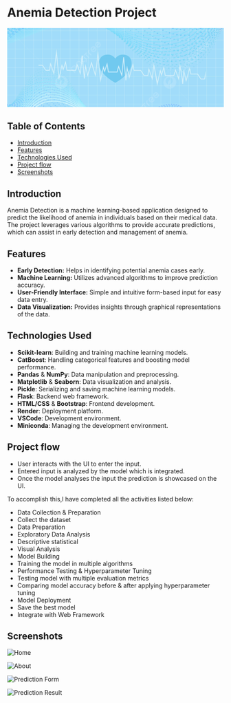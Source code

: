 # Anemia Detection Project
![Anemia Detection Banner](./static/banner.jpg)

## Table of Contents

- [Introduction](#introduction)
- [Features](#features)
- [Technologies Used](#technologies-used)
- [Project flow](#project-flow)
- [Screenshots](#screenshots)

## Introduction

Anemia Detection is a machine learning-based application designed to predict the likelihood of anemia in individuals based on their medical data. The project leverages various algorithms to provide accurate predictions, which can assist in early detection and management of anemia.

## Features

- **Early Detection:** Helps in identifying potential anemia cases early.
- **Machine Learning:** Utilizes advanced algorithms to improve prediction accuracy.
- **User-Friendly Interface:** Simple and intuitive form-based input for easy data entry.
- **Data Visualization:** Provides insights through graphical representations of the data.

## Technologies Used

- **Scikit-learn**: Building and training machine learning models.
- **CatBoost**: Handling categorical features and boosting model performance.
- **Pandas** & **NumPy**: Data manipulation and preprocessing.
- **Matplotlib** & **Seaborn**: Data visualization and analysis.
- **Pickle**: Serializing and saving machine learning models.
- **Flask**: Backend web framework.
- **HTML/CSS** & **Bootstrap**: Frontend development.
- **Render**: Deployment platform.
- **VSCode**: Development environment.
- **Miniconda**: Managing the development environment.

## Project flow
- User interacts with the UI to enter the input. 
- Entered input is analyzed by the model which is integrated. 
- Once the model analyses the input the prediction is showcased on the UI. 

To accomplish this,I have completed all the activities listed below: 
- Data Collection & Preparation  
- Collect the dataset 
- Data Preparation 
- Exploratory Data Analysis 
- Descriptive statistical 
- Visual Analysis 
- Model Building 
- Training the model in multiple algorithms 
- Performance Testing & Hyperparameter Tuning
- Testing model with multiple evaluation metrics 
- Comparing model accuracy before & after applying hyperparameter tuning 
- Model Deployment 
- Save the best model 
- Integrate with Web Framework

## Screenshots 

![Home](https://drive.google.com/uc?export=view&id=1AtoJCxfUPUzKCwGgkTggBUc2Fhmx6qja)

![About](https://drive.google.com/uc?export=view&id=1Z-nW34VBg_mxV1_ZM2oNi7iCiEmmKQcb)

![Prediction Form](https://drive.google.com/uc?export=view&id=1SUwpgq8-JPQXVQGe-j6-YCBhy6ZTkqx0)

![Prediction Result](https://drive.google.com/uc?export=view&id=1rBP8XbCFPFDIuZ7Baq53fPiUdxvdsCZR)

